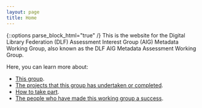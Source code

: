 ```yaml
---
layout: page
title: Home
---
```


{::options parse_block_html="true" /}
This is the website for the Digital Library Federation (DLF) Assessment Interest Group (AIG) Metadata Working Group, also known as the DLF AIG Metadata Assessment Working Group.

Here, you can learn more about:
* [This group](/Sandbox/about).
* [The projects that this group has undertaken or completed](/Sandbox/projects).
* [How to take part](/Sandbox/take-part).
* [The people who have made this working group a success](/Sandbox/contributors).